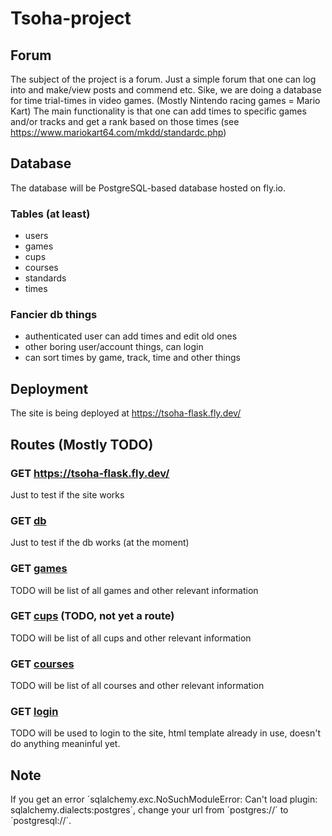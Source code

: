 # Tsoha-project

## Forum

The subject of the project is a forum. Just a simple forum that one can log into and make/view posts and commend etc.
Sike, we are doing a database for time trial-times in video games. (Mostly Nintendo racing games = Mario Kart)
The main functionality is that one can add times to specific games and/or tracks and get a rank based on those
times (see https://www.mariokart64.com/mkdd/standardc.php)

## Database

The database will be PostgreSQL-based database hosted on fly.io.

### Tables (at least)
* users
* games
* cups
* courses
* standards
* times

### Fancier db things
* authenticated user can add times and edit old ones
* other boring user/account things, can login
* can sort times by game, track, time and other things

## Deployment

The site is being deployed at https://tsoha-flask.fly.dev/

## Routes (Mostly TODO)

### GET https://tsoha-flask.fly.dev/
Just to test if the site works

### GET [db](https://tsoha-flask.fly.dev/db)
Just to test if the db works (at the moment)

### GET [games](https://tsoha-flask.fly.dev/games)
TODO will be list of all games and other relevant information

### GET [cups](https://tsoha-flask.fly.dev/cups) (TODO, not yet a route)
TODO will be list of all cups and other relevant information

### GET [courses](https://tsoha-flask.fly.dev/courses)
TODO will be list of all courses and other relevant information

### GET [login](https://tsoha-flask.fly.dev/login)
TODO will be used to login to the site, html template already in use, doesn't do anything meaninful yet.


## Note
If you get an error ´sqlalchemy.exc.NoSuchModuleError: Can't load plugin: sqlalchemy.dialects:postgres´,
change your url from ´postgres://´ to ´postgresql://´.
